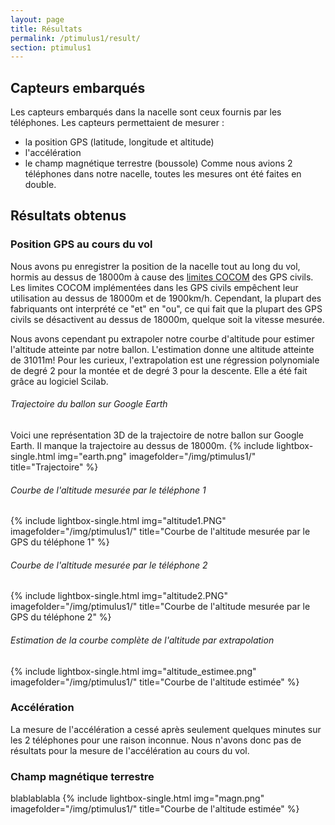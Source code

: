 ```yaml
---
layout: page
title: Résultats
permalink: /ptimulus1/result/
section: ptimulus1
---
```


## Capteurs embarqués
Les capteurs embarqués dans la nacelle sont ceux fournis par les téléphones. Les capteurs permettaient de mesurer :
- la position GPS (latitude, longitude et altitude)
- l'accélération
- le champ magnétique terrestre (boussole)
Comme nous avions 2 téléphones dans notre nacelle, toutes les mesures ont été faites en double.

## Résultats obtenus

### Position GPS au cours du vol
Nous avons pu enregistrer la position de la nacelle tout au long du vol, hormis au dessus de 18000m à cause des [limites COCOM](http://fr.wikipedia.org/wiki/Global_Positioning_System#Limitations_des_r.C3.A9cepteurs_civils) des GPS civils. Les limites COCOM implémentées dans les GPS civils empêchent leur utilisation au dessus de 18000m et de 1900km/h. Cependant, la plupart des fabriquants ont interprété ce "et" en "ou", ce qui fait que la plupart des GPS civils se désactivent au dessus de 18000m, quelque soit la vitesse mesurée.

Nous avons cependant pu extrapoler notre courbe d'altitude pour estimer l'altitude atteinte par notre ballon. L'estimation donne une altitude atteinte de 31011m!
Pour les curieux, l'extrapolation est une régression polynomiale de degré 2 pour la montée et de degré 3 pour la descente. Elle a été fait grâce au logiciel Scilab.

###### Trajectoire du ballon sur Google Earth
Voici une représentation 3D de la trajectoire de notre ballon sur Google Earth. Il manque la trajectoire au dessus de 18000m.
{% include lightbox-single.html img="earth.png" imagefolder="/img/ptimulus1/"  title="Trajectoire" %}

###### Courbe de l'altitude mesurée par le téléphone 1
{% include lightbox-single.html img="altitude1.PNG" imagefolder="/img/ptimulus1/"  title="Courbe de l'altitude mesurée par le GPS du téléphone 1" %}

###### Courbe de l'altitude mesurée par le téléphone 2
{% include lightbox-single.html img="altitude2.PNG" imagefolder="/img/ptimulus1/"  title="Courbe de l'altitude mesurée par le GPS du téléphone 2" %}

###### Estimation de la courbe complète de l'altitude par extrapolation
{% include lightbox-single.html img="altitude_estimee.png" imagefolder="/img/ptimulus1/"  title="Courbe de l'altitude estimée" %}


### Accélération
La mesure de l'accélération a cessé après seulement quelques minutes sur les 2 téléphones pour une raison inconnue. Nous n'avons donc pas de résultats pour la mesure de l'accélération au cours du vol.


### Champ magnétique terrestre
blablablabla
{% include lightbox-single.html img="magn.png" imagefolder="/img/ptimulus1/" title="Courbe de l'altitude estimée" %}



